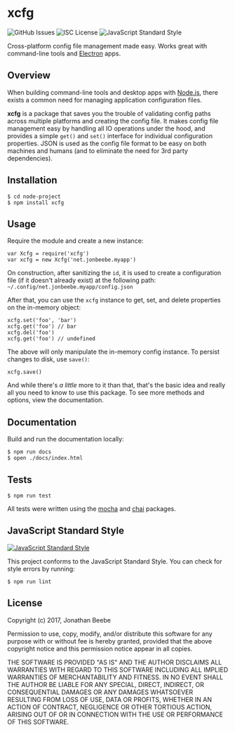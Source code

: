 # xcfg

![GitHub Issues](https://img.shields.io/github/issues/jonbeebe/xcfg.svg)
![ISC License](https://img.shields.io/badge/license-ISC-blue.svg)
![JavaScript Standard Style](https://img.shields.io/badge/code_style-standard-brightgreen.svg)

Cross-platform config file management made easy. Works great with command-line tools and [Electron](https://electron.atom.io) apps.

## Overview

When building command-line tools and desktop apps with [Node.js](https://nodejs.org/en/), there exists a common need for managing application configuration files.

**xcfg** is a package that saves you the trouble of validating config paths across multiple platforms and creating the config file. It makes config file management easy by handling all IO operations under the hood, and provides a simple `get()` and `set()` interface for individual configuration properties. JSON is used as the config file format to be easy on both machines and humans (and to eliminate the need for 3rd party dependencies).

## Installation

```
$ cd node-project
$ npm install xcfg
```

## Usage

Require the module and create a new instance:

```
var Xcfg = require('xcfg')
var xcfg = new Xcfg('net.jonbeebe.myapp')
```

On construction, after sanitizing the `id`, it is used to create a configuration file (if it doesn't already exist) at the following path: `~/.config/net.jonbeebe.myapp/config.json`

After that, you can use the `xcfg` instance to get, set, and delete properties on the in-memory object:

```
xcfg.set('foo', 'bar')
xcfg.get('foo') // bar
xcfg.del('foo')
xcfg.get('foo') // undefined
```

The above will only manipulate the in-memory config instance. To persist changes to disk, use `save()`:

```
xcfg.save()
```

And while there's *a little* more to it than that, that's the basic idea and really all you need to know to use this package. To see more methods and options, view the documentation.

## Documentation

Build and run the documentation locally:

```
$ npm run docs
$ open ./docs/index.html
```

## Tests

```
$ npm run test
```

All tests were written using the [mocha](https://mochajs.org) and [chai](http://chaijs.com) packages.

## JavaScript Standard Style

[![JavaScript Standard Style](https://cdn.rawgit.com/feross/standard/master/badge.svg)](https://standardjs.com)

This project conforms to the JavaScript Standard Style. You can check for style errors by running:

```
$ npm run lint
```

## License

Copyright (c) 2017, Jonathan Beebe

Permission to use, copy, modify, and/or distribute this software for any
purpose with or without fee is hereby granted, provided that the above
copyright notice and this permission notice appear in all copies.

THE SOFTWARE IS PROVIDED "AS IS" AND THE AUTHOR DISCLAIMS ALL WARRANTIES
WITH REGARD TO THIS SOFTWARE INCLUDING ALL IMPLIED WARRANTIES OF
MERCHANTABILITY AND FITNESS. IN NO EVENT SHALL THE AUTHOR BE LIABLE FOR ANY
SPECIAL, DIRECT, INDIRECT, OR CONSEQUENTIAL DAMAGES OR ANY DAMAGES
WHATSOEVER RESULTING FROM LOSS OF USE, DATA OR PROFITS, WHETHER IN AN
ACTION OF CONTRACT, NEGLIGENCE OR OTHER TORTIOUS ACTION, ARISING OUT OF OR
IN CONNECTION WITH THE USE OR PERFORMANCE OF THIS SOFTWARE.
